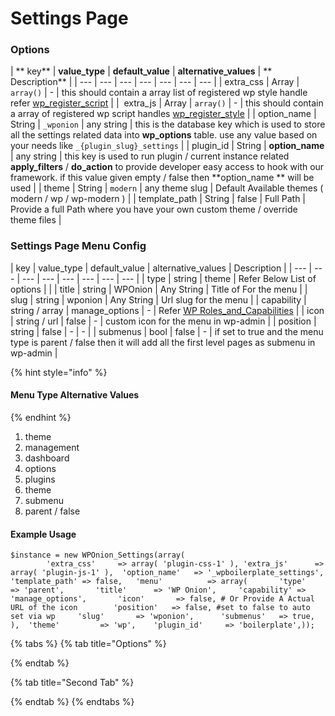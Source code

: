 # Settings Page

### Options

| ​** key** | ​**value\_type** | **default\_value** | **alternative\_values** | ** Description** |
| --- | --- | --- | --- | --- | --- | --- |
| extra\_css |  Array | `array()` |  - |  this should contain a array list of registered wp style handle refer [wp\_register\_script](https://developer.wordpress.org/reference/functions/wp_register_script/) |
| ​ extra\_js |  Array | `array()` | - |  this should contain a array of registered wp script handles [wp\_register\_style](https://developer.wordpress.org/reference/functions/wp_register_style/) |
|  option\_name |  String | `_wponion` |  any string |  this is the database key which is used to store all the settings related data into **wp\_options** table. use any value based on your needs like `_{plugin_slug}_settings` |
|  plugin\_id |  String | **option\_name** |  any string |  this key is used to run plugin / current instance related **apply\_filters** / **do\_action** to provide developer easy access to hook with our framework. if this value given empty / false then \*\*option\_name \*\* will be used |
|  theme |  String | `modern` |  any theme slug |  Default Available themes \( modern / wp / wp-modern \) |
|  template\_path |  String |  false |  Full Path |  Provide a full Path where you have your own custom theme / override theme files |

### Settings Page Menu Config

|  key |  value\_type |  default\_value |  alternative\_values |  Description |
| --- | --- | --- | --- | --- | --- | --- | --- |
|  type |  string |  theme |  Refer Below List of options |  |
|  title |  string |  WPOnion |  Any String |  Title of For the menu |
|  slug |  string |  wponion |  Any String |  Url slug for the menu |
|  capability |  string / array |  manage\_options | - |  Refer [WP Roles\_and\_Capabilities](https://codex.wordpress.org/Roles_and_Capabilities) |
|  icon |  string / url |  false | - |  custom icon for the menu in wp-admin |
|  position |  string |  false | - | - |
|  submenus |  bool |  false | - |  if set to true and the menu type is parent / false then it will add all the first level pages as submenu in wp-admin |

{% hint style="info" %}
#### **Menu Type Alternative Values**
{% endhint %}

1. theme
2. management
3. dashboard
4. options
5. plugins
6. theme
7. submenu
8. parent / false

#### Example Usage

```text
$instance = new WPOnion_Settings(array(
        'extra_css'     => array( 'plugin-css-1' ),	'extra_js'      => array( 'plugin-js-1' ),	'option_name'   => '_wpboilerplate_settings',	'template_path' => false,	'menu'          => array(		'type'       => 'parent',		'title'      => 'WP Onion',		'capability' => 'manage_options',		'icon'       => false, # Or Provide A Actual URL of the icon		'position'   => false, #set to false to auto set via wp		'slug'       => 'wponion',		'submenus'   => true,	),	'theme'         => 'wp',	'plugin_id'     => 'boilerplate',));
```

{% tabs %}
{% tab title="Options" %}

{% endtab %}

{% tab title="Second Tab" %}

{% endtab %}
{% endtabs %}

